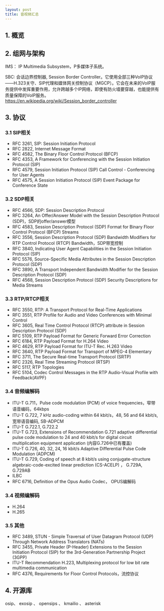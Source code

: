 ```yaml
---
layout: post
title: 音视频汇总
---
```


## 1. 概览


## 2. 组网与架构

IMS： IP Multimedia Subsystem，P多媒体子系统。

SBC: 会话边界控制器, Session Border Controller。它使用全部三种VoIP协议——H.323关守、SIP代理和媒体网关控制协议（MGCP）。它会在未来的VoIP服务提供中发挥重要作用，允许跨越多个IP网络，即使有防火墙要穿越，也能提供有质量保障的VoIP服务。https://en.wikipedia.org/wiki/Session_border_controller


## 3. 协议

### 3.1 SIP相关
* RFC 3261, SIP:  Session Initiation Protocol
* RFC 2822, Internet Message Format
* RFC 4582, The Binary Floor Control Protocol (BFCP)
* RFC 4353, A Framework for Conferencing with the Session Initiation Protocol (SIP)
* RFC 4579, Session Initiation Protocol (SIP) Call Control - Conferencing for User Agents
* RFC 4575, A Session Initiation Protocol (SIP) Event Package for Conference State

### 3.2 SDP相关
* RFC 4566, SDP: Session Description Protocol
* RFC 3264, An Offer/Answer Model with the Session Description Protocol (SDP)，SDP的offer/answer模型
* RFC 4583, Session Description Protocol (SDP) Format for Binary Floor Control Protocol (BFCP) Streams
* RFC 3556, Session Description Protocol (SDP) Bandwidth Modifiers for RTP Control Protocol (RTCP) Bandwidth，SDP带宽控制
* RFC 3840, Indicating User Agent Capabilities in the Session Initiation Protocol (SIP)
* RFC 5576, Source-Specific Media Attributes in the Session Description Protocol (SDP)
* RFC 3890, A Transport Independent Bandwidth Modifier for the Session Description Protocol (SDP)
* RFC 4568, Session Description Protocol (SDP) Security Descriptions for Media Streams

### 3.3 RTP/RTCP相关
* RFC 3550, RTP: A Transport Protocol for Real-Time Applications
* RFC 3551, RTP Profile for Audio and Video Conferences with Minimal Control
* RFC 3605, Real Time Control Protocol (RTCP) attribute in Session Description Protocol (SDP)
* RFC 5109, RTP Payload Format for Generic Forward Error Correction
* RFC 6184, RTP Payload Format for H.264 Video
* RFC 4629, RTP Payload Format for ITU-T Rec. H.263 Video
* RFC 3640, RTP Payload Format for Transport of MPEG-4 Elementary 
* RFC 3711, The Secure Real-time Transport Protocol (SRTP)
* RFC 2326, Real Time Streaming Protocol (RTSP)
* RFC 5117, RTP Topologies
* RFC 5104, Codec Control Messages in the RTP Audio-Visual Profile with Feedback(AVPF)


### 3.4 音频编解码
* ITU-T G.711，Pulse code modulation (PCM) of voice frequencies，窄带语音编码，64kbps
* ITU-T G.722, 7 kHz audio-coding within 64 kbit/s，48, 56 and 64 kbit/s, 宽带语音编码, SB-ADPCM
* ITU-T G.722.1, G.722.2
* ITU-T G.723, Extensions of Recommendation G.721 adaptive differential pulse code modulation to 24 and 40 kbit/s for digital circuit multiplication equipment application (内容G.726中已有覆盖)
* ITU-T G.726, 40, 32, 24, 16 kbit/s Adaptive Differential Pulse Code Modulation (ADPCM) 
* ITU-T G.729, Coding of speech at 8 kbit/s using conjugate-structure algebraic-code-excited linear prediction (CS-ACELP) ， G.729A, G.729AB
* ILBC
* RFC 6716, Definition of the Opus Audio Codec， OPUS编解码

### 3.4 视频编解码
* H.264
* H.265


### 3.5 其他
* RFC 3489, STUN - Simple Traversal of User Datagram Protocol (UDP) Through Network Address Translators (NATs)
* RFC 3455, Private Header (P-Header) Extensions to the Session Initiation Protocol (SIP) for the 3rd-Generation Partnership Project (3GPP)
* ITU-T Recommendation H.223, Multiplexing protocol for low bit rate multimedia communication
* RFC 4376, Requirements for Floor Control Protocols，流控协议


## 4. 开源库

osip、 exosip 、 opensips 、 kmailio 、 asterisk 

